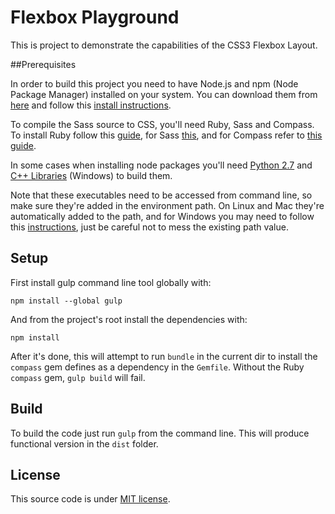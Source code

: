 # Flexbox Playground

This is project to demonstrate the capabilities of the CSS3 Flexbox Layout.

##Prerequisites

In order to build this project you need to have Node.js and npm (Node Package Manager) installed on your system. You can download them from [here](https://nodejs.org/download/) and follow this [install instructions](https://github.com/joyent/node/wiki/Installing-Node.js-via-package-manager).

To compile the Sass source to CSS, you'll need Ruby, Sass and Compass. To install Ruby follow this [guide](https://www.ruby-lang.org/en/documentation/installation/), for Sass [this](http://sass-lang.com/install), and for Compass refer to [this guide](http://compass-style.org/install/).

In some cases when installing node packages you'll need [Python 2.7](https://www.python.org/downloads/) and [C++ Libraries](https://support.microsoft.com/en-us/kb/2977003) (Windows) to build them.

Note that these executables need to be accessed from command line, so make sure they're added in the environment path. On Linux and Mac they're automatically added to the path, and for Windows you may need to follow this [instructions](http://www.computerhope.com/issues/ch000549.htm), just be careful not to mess the existing path value.

## Setup

First install gulp command line tool globally with:

`npm install --global gulp`

And from the project's root install the dependencies with:

`npm install`

After it's done, this will attempt to run `bundle` in the current dir to install the `compass` gem defines as a dependency in the `Gemfile`. Without the Ruby `compass` gem, `gulp build` will fail.

## Build

To build the code just run `gulp` from the command line. This will produce functional version in the `dist` folder.

## License
This source code is under [MIT license](https://github.com/imjustd/flexbox-playground/blob/master/LICENSE).
